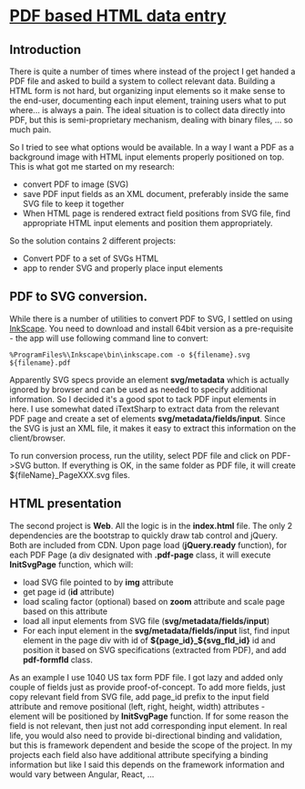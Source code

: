 
# [PDF based HTML data entry](https://github.com/gstolarov/pdf-form)

## Introduction
There is quite a number of times where instead of the project I get handed a PDF file and asked to build a system to collect relevant data. Building a HTML form is not hard, but organizing input elements so it make sense to the end-user, documenting each input element, training users what to put where... is always a pain. The ideal situation is to collect data directly into PDF, but this is semi-proprietary mechanism, dealing with binary files, ... so much pain.

So I tried to see what options would be available. In a way I want a PDF as a background image with HTML input elements properly positioned on top. This is what got me started on my research:
 - convert PDF to image (SVG) 
 - save PDF input fields as an XML document, preferably inside the same SVG file to keep it together
 - When HTML page is rendered extract field positions from SVG file, find appropriate HTML input elements and position them appropriately.

 So the solution contains 2 different projects:
 - Convert PDF to a set of SVGs  HTML 
 - app to render SVG and properly place input elements

## PDF to SVG conversion.
While there is a number of utilities to convert PDF to SVG, I settled on using [InkScape](https://inkscape.org/). You need to download and install 64bit version as a pre-requisite - the app will use following command line to convert:

    %ProgramFiles%\Inkscape\bin\inkscape.com -o ${filename}.svg ${filename}.pdf

Apparently SVG specs provide an element **svg/metadata** which is actually ignored by browser and can be used as needed to specify additional information. So I decided it's a good spot to tack PDF input elements in here. I use somewhat dated iTextSharp to extract data from the relevant PDF page and create a set of elements **svg/metadata/fields/input**. Since the SVG is just an XML file, it makes it easy to extract this information on the client/browser.

To run conversion process, run the utility, select PDF file and click on PDF->SVG button. If everything is OK, in the same folder as PDF file, it will create ${fileName}_PageXXX.svg files.

## HTML presentation
The second project is **Web**. All the logic is in the **index.html** file. The only 2 dependencies are the bootstrap to quickly draw tab control and jQuery. Both are included from CDN. 
Upon page load (**jQuery.ready** function), for each PDF Page (a div designated with **.pdf-page** class, it will execute **InitSvgPage** function, which will:
 - load SVG file pointed to by **img** attribute
 - get page id (**id** attribute)
 - load scaling factor (optional) based on **zoom** attribute and scale page based on this attribute
 - load all input elements from SVG file (**svg/metadata/fields/input**)
 - For each input element in the **svg/metadata/fields/input** list, find input element in the page div with id of **\${page_id}_\${svg_fld_id}** id and position it based on SVG specifications (extracted from PDF), and add **pdf-formfld** class.

As an example I use 1040 US tax form PDF file. I got lazy and added only couple of fields just as provide proof-of-concept. To add more fields, just copy relevant field from SVG file, add page_id prefix to the input field attribute and remove positional (left, right, height, width) attributes - element will be positioned by **InitSvgPage** function. If for some reason the field is not relevant, then just not add corresponding input element.
In real life, you would also need to provide bi-directional binding and validation, but this is framework dependent and beside the scope of the project. In my projects each field also have additional attribute specifying a binding information but like I said this depends on the framework information and would vary between Angular, React, ...
